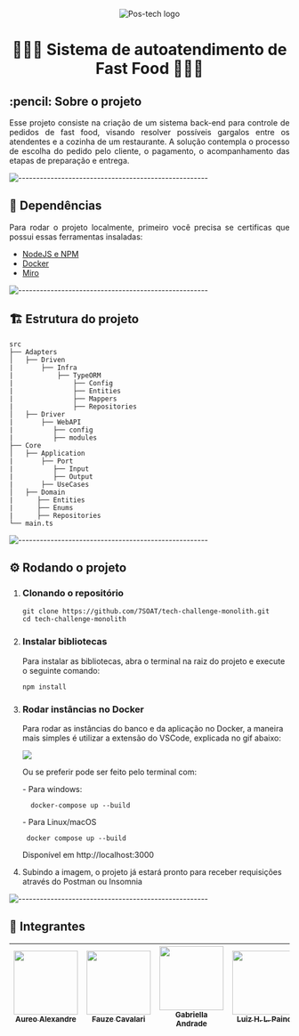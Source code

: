 <p align="center"> 
  <img src="https://i.ibb.co/nM93Y6b/Novo-Projeto.png" alt="Pos-tech logo">
</p>
<h1 align="center">🍔🥤🍨 Sistema de autoatendimento de Fast Food 🍨🥤🍔</h1>

<h2 id="sobre-o-projeto"> :pencil: Sobre o projeto</h2>

<p align="justify"> 
  Esse projeto consiste na criação de um sistema back-end para controle de pedidos de fast food, visando resolver possíveis gargalos entre os atendentes e a cozinha de um restaurante. A solução contempla o processo de escolha do pedido pelo cliente, o pagamento, o acompanhamento das etapas de preparação e entrega.
</p>

![-----------------------------------------------------](https://raw.githubusercontent.com/andreasbm/readme/master/assets/lines/rainbow.png)

<h2 id="requisitos"> 📃 Dependências</h2>

<p align="justify"> 
  Para rodar o projeto localmente, primeiro você precisa se certificas que possui essas ferramentas insaladas:
</p>

* [NodeJS e NPM](https://nodejs.org/en)
* [Docker](https://www.docker.com/products/docker-desktop/)
* [Miro](https://miro.com/welcomeonboard/ZXM3dDZEMWNYazBaZEcxMDQ4UGFSOHRUVUZhcjJsTHZDVEJuMUhkeUl3d2ZnTndZUmhncUxRbEJlYVVxREN4b3wzNDU4NzY0NTg2NjE5MjYzNTE1fDI=?share_link_id=439093219851)

![-----------------------------------------------------](https://raw.githubusercontent.com/andreasbm/readme/master/assets/lines/rainbow.png)
<h2>🏗️ Estrutura do projeto</h2>

```
src
├── Adapters
│   ├── Driven
|       ├── Infra
|           ├── TypeORM
|               ├── Config
|               ├── Entities
|               ├── Mappers
|               ├── Repositories
│   ├── Driver
|       ├── WebAPI
|          ├── config
|          ├── modules
├── Core
│   ├── Application
|       ├── Port
|          ├── Input
|          ├── Output
|       ├── UseCases
│   ├── Domain
|      ├── Entities
|      ├── Enums
|      ├── Repositories
└── main.ts
```
![-----------------------------------------------------](https://raw.githubusercontent.com/andreasbm/readme/master/assets/lines/rainbow.png)
<h2 id="requisitos"> ⚙️ Rodando o projeto</h2>

<ol start="1">
  <li>
    <h3>Clonando o repositório</h3>
    
    git clone https://github.com/7SOAT/tech-challenge-monolith.git
    cd tech-challenge-monolith
  </li>
  <li>
    <h3>Instalar bibliotecas</h3>
    <p>Para instalar as bibliotecas, abra o terminal na raiz do projeto e execute o seguinte comando:</p>
    
    npm install
  </li>
  <li>
    <h3>Rodar instâncias no Docker</h3>
    <p>Para rodar as instâncias do banco e da aplicação no Docker, a maneira mais simples é utilizar a extensão do VSCode, explicada no gif abaixo:</p>
    <img src="https://code.visualstudio.com/assets/docs/containers/overview/select-subset.gif">
    <p>Ou se preferir pode ser feito pelo terminal com:</p>
    <p> - Para windows:</p>
    
      docker-compose up --build

   <p> - Para Linux/macOS</p>

     docker compose up --build


  Disponível em <link>http://localhost:3000</link>
  
  </li>
  <li>Subindo a imagem, o projeto já estará pronto para receber requisições através do Postman ou Insomnia</li>
</ol>

![-----------------------------------------------------](https://raw.githubusercontent.com/andreasbm/readme/master/assets/lines/rainbow.png)

<h2 id="requisitos"> 👤 Integrantes</h2>

[<img src="https://avatars.githubusercontent.com/u/76217994?v=4" width=115 > <br> <sub> Aureo Alexandre </sub>](https://github.com/Aureo-Bueno) | [<img src="https://avatars.githubusercontent.com/u/97612275?v=4" width=115 > <br> <sub> Fauze Cavalari </sub>](https://github.com/devfauze) | [<img src="https://avatars.githubusercontent.com/u/53823656?v=4" width=115 > <br> <sub> Gabriella Andrade </sub>](https://github.com/GabiAndradeD) | [<img src="https://avatars.githubusercontent.com/u/61785785?v=4" width=115 > <br> <sub> Luiz H. L. Paino </sub>](https://github.com/luizhlpaino) |
| :---: | :---: | :---: | :---: |

